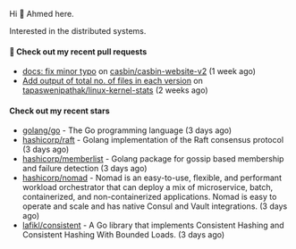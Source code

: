 Hi 👋 Ahmed here.

Interested in the distributed systems.

#### 🔨 Check out my recent pull requests

- [docs: fix minor typo](https://github.com/casbin/casbin-website-v2/pull/144) on [casbin/casbin-website-v2](https://github.com/casbin/casbin-website-v2) (1 week ago)
- [Add output of total no. of files in each version](https://github.com/tapaswenipathak/linux-kernel-stats/pull/121) on [tapaswenipathak/linux-kernel-stats](https://github.com/tapaswenipathak/linux-kernel-stats) (2 weeks ago)

#### Check out my recent stars

- [golang/go](https://github.com/golang/go) - The Go programming language (3 days ago)
- [hashicorp/raft](https://github.com/hashicorp/raft) - Golang implementation of the Raft consensus protocol (3 days ago)
- [hashicorp/memberlist](https://github.com/hashicorp/memberlist) - Golang package for gossip based membership and failure detection (3 days ago)
- [hashicorp/nomad](https://github.com/hashicorp/nomad) - Nomad is an easy-to-use, flexible, and performant workload orchestrator that can deploy a mix of microservice, batch, containerized, and non-containerized applications. Nomad is easy to operate and scale and has native Consul and Vault integrations. (3 days ago)
- [lafikl/consistent](https://github.com/lafikl/consistent) - A Go library that implements Consistent Hashing and Consistent Hashing With Bounded Loads. (3 days ago)

